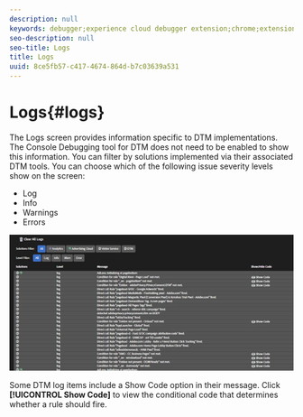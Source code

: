 ```yaml
---
description: null
keywords: debugger;experience cloud debugger extension;chrome;extension;logs
seo-description: null
seo-title: Logs
title: Logs
uuid: 8ce5fb57-c417-4674-864d-b7c03639a531
---
```


# Logs{#logs}

The Logs screen provides information specific to DTM implementations. The Console Debugging tool for DTM does not need to be enabled to show this information. You can filter by solutions implemented via their associated DTM tools. You can choose which of the following issue severity levels show on the screen:

* Log 
* Info 
* Warnings 
* Errors

![](assets/logs.jpg)

Some DTM log items include a Show Code option in their message. Click **[!UICONTROL Show Code]** to view the conditional code that determines whether a rule should fire. 

